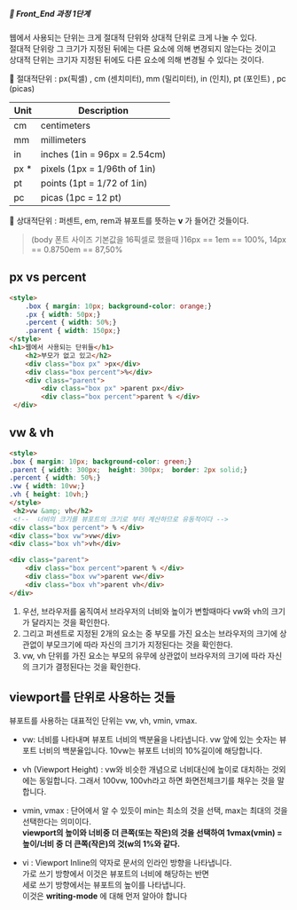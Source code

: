 ##### 🍑  Front_End 과정 1단계 

웹에서 사용되는 단위는 크게 절대적 단위와 상대적 단위로 크게 나눌 수 있다.  
절대적 단위랑 그 크기가 지정된 뒤에는 다른 요소에 의해 변경되지 않는다는 것이고    
상대적 단위는 크기자 지정된 뒤에도 다른 요소에 의해 변경될 수 있다는 것이다. 

💚 절대적단위 : px(픽셀) , cm (센치미터), mm (밀리미터), in (인치), pt (포인트) , pc (picas)  

 | Unit	|Description|  
 |---|---|
|cm	|centimeters|
|mm	|millimeters|
|in	|inches (1in = 96px = 2.54cm)|
|px *	|pixels (1px = 1/96th of 1in)|
|pt|	points (1pt = 1/72 of 1in)|
|pc	|picas (1pc = 12 pt)|

    
💙 상대적단위 : 퍼센트, em, rem과 뷰포트를 뜻하는 **v** 가 들어간 것들이다.   

> (body 폰트 사이즈 기본값을 16픽셀로 했을때 )16px == 1em == 100%,  14px == 0.8750em == 87,50% 

## px vs percent
```html
<style>
    .box { margin: 10px; background-color: orange;}
    .px { width: 50px;}
    .percent { width: 50%;}
    .parent { width: 150px;}
</style>
<h1>웹에서 사용되는 단위들</h1>
    <h2>부모가 없고 있고</h2>
    <div class="box px" >px</div>
    <div class="box percent">%</div>
    <div class="parent">
        <div class="box px" >parent px</div>
        <div class="box percent">parent % </div>
 </div>
```

## vw & vh   
```html
<style>
.box { margin: 10px; background-color: green;}
.parent { width: 300px;  height: 300px;  border: 2px solid;}
.percent { width: 50%;}
.vw { width: 10vw;}
.vh { height: 10vh;}
</style>
 <h2>vw &amp; vh</h2>
 <!--  너비의 크기를 뷰포트의 크기로 부터 계산하므로 유동적이다 -->
<div class="box percent"> % </div>
<div class="box vw">vw</div>
<div class="box vh">vh</div>

<div class="parent">
    <div class="box percent">parent % </div>
    <div class="box vw">parent vw</div>
    <div class="box vh">parent vh</div>
</div>

```   
1. 우선, 브라우저를 움직여서 브라우저의 너비와 높이가 변할때마다 vw와 vh의 크기가 달라지는 것을 확인한다.   
2. 그리고 퍼센트로 지정된 2개의 요소는 중 부모를 가진 요소는 브라우저의 크기에 상관없이 부모크기에 따라 자신의 크기가 지정된다는 것을 확인한다.
3. vw, vh 단위를 가진 요소는 부모의 유무에 상관없이 브라우저의 크기에 따라 자신의 크기가 결정된다는 것을 확인한다. 



## viewport를 단위로 사용하는 것들   
뷰포트를 사용하는 대표적인 단위는 vw, vh, vmin, vmax.  

- vw: 너비를 나타내며 뷰포트 너비의 백분율을 나타냅니다.  vw 앞에 있는 숫자는 뷰포트 너비의 백분율입니다. 10vw는 뷰포트 너비의 10%길이에 해당합니다. 

- vh (Viewport Height) : vw와 비슷한 개념으로 너비대신에 높이로 대치하는 것외에는 동일합니다. 그래서 100vw, 100vh라고 하면 화면전체크기를 채우는 것을 말합니다. 

- vmin, vmax : 단어에서 알 수 있듯이 min는 최소의 것을 선택, max는 최대의 것을 선택한다는 의미이다.    
   **viewport의 높이와 너비중 더 큰쪽(또는 작은)의 것을 선택하여 1vmax(vmin) = 높이/너비 중 더 큰쪽(작은)의 것(w의 1%와 같다.**
  
- vi : Viewport Inline의 약자로 문서의 인라인 방향을 나타냅니다. <br>
    가로 쓰기 방향에서 이것은 뷰포트의 너비에 해당하는 반면 <br>
    세로 쓰기 방향에서는 뷰포트의 높이를 나타냅니다. <br>
    이것은 **writing-mode** 에 대해 먼저 알아야 합니다 
